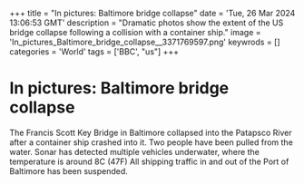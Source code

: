+++
title = "In pictures: Baltimore bridge collapse"
date = 'Tue, 26 Mar 2024 13:06:53 GMT'
description = "Dramatic photos show the extent of the US bridge collapse following a collision with a container ship."
image = 'In_pictures_Baltimore_bridge_collapse__3371769597.png'
keywrods =  []
categories = 'World'
tags = ['BBC', "us"]
+++

# In pictures: Baltimore bridge collapse

The Francis Scott Key Bridge in Baltimore collapsed into the Patapsco River after a container ship crashed into it.
Two people have been pulled from the water.
Sonar has detected multiple vehicles underwater, where the temperature is around 8C (47F) All shipping traffic in and out of the Port of Baltimore has been suspended.


